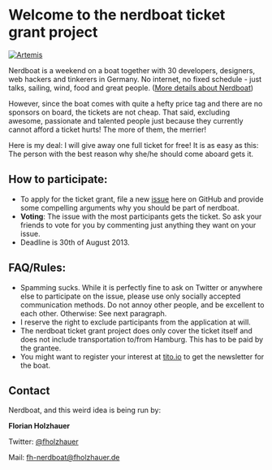 Welcome to the nerdboat ticket grant project
=============

[![Artemis](http://fholzhauer.de/wp-content/blogs.dir/10/files/2013/04/artemis_4-500x335.jpg)](http://www.tallship-artemis.com/home-en/)


Nerdboat is a weekend on a boat together with 30 developers, designers, web hackers and tinkerers in Germany. No internet, no fixed schedule - just talks, sailing, wind, food and great people. ([More details about Nerdboat](https://tito.io/nerdboat/nerdboat-2013))

However, since the boat comes with quite a hefty price tag and there are no sponsors on board, the tickets are not cheap. That said, excluding awesome, passionate and talented people just because they currently cannot afford a ticket hurts! The more of them, the merrier!

Here is my deal: I will give away one full ticket for free! It is as easy as this: The person with the best reason why she/he should come aboard gets it.

How to participate:
---

* To apply for the ticket grant, file a new [issue](https://github.com/nerdboat/tickets/issues) here on GitHub and provide some compelling arguments why you should be part of nerdboat.
* __Voting__: The issue with the most participants gets the ticket. So ask your friends to vote for you by commenting just anything they want on your issue.
* Deadline is 30th of August 2013.


FAQ/Rules:
---
* Spamming sucks. While it is perfectly fine to ask on Twitter or anywhere else to participate on the issue, please use only socially accepted communication methods. Do not annoy other people, and be excellent to each other. Otherwise: See next paragraph.
* I reserve the right to exclude participants from the application at will.
* The nerdboat ticket grant project does only cover the ticket itself and does not include transportation to/from Hamburg. This has to be paid by the grantee.
* You might want to register your interest at [tito.io](https://tito.io/nerdboat/nerdboat-2013) to get the newsletter for the boat.

Contact
-------
Nerdboat, and this weird idea is being run by:

__Florian Holzhauer__

Twitter: [@fholzhauer](http://twitter.com/fholzhauer)

Mail: [fh-nerdboat@fholzhauer.de](mailto:fh-nerdboat@fholzhauer.de)

